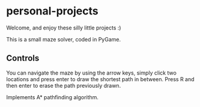 # personal-projects
Welcome, and enjoy these silly little projects :)

This is a small maze solver, coded in PyGame.
## Controls
You can navigate the maze by using the arrow keys, simply click two locations and press enter to draw the shortest path in between. Press R and then enter to erase the path previously drawn.

Implements A* pathfinding algorithm.
